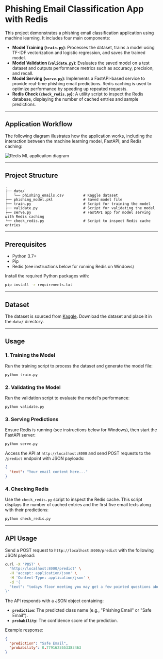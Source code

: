 # Phishing Email Classification App with Redis

This project demonstrates a phishing email classification application using machine learning. It includes four main components:

- **Model Training (`train.py`)**: Processes the dataset, trains a model using TF-IDF vectorization and logistic regression, and saves the trained model.
- **Model Validation (`validate.py`)**: Evaluates the saved model on a test dataset and outputs performance metrics such as accuracy, precision, and recall.
- **Model Serving (`serve.py`)**: Implements a FastAPI-based service to provide real-time phishing email predictions. Redis caching is used to optimize performance by speeding up repeated requests.
- **Redis Check (`check_redis.py`)**: A utility script to inspect the Redis database, displaying the number of cached entries and sample predictions.

---
## Application Workflow
The following diagram illustrates how the application works, including the interaction between the machine learning model, FastAPI, and Redis caching:

![Redis ML applicaiton diagram](image/redisml.svg)


---

## Project Structure

```
.
├── data/
│   └── phishing_emails.csv         # Kaggle dataset 
├── phishing_model.pkl              # Saved model file
├── train.py                        # Script for training the model
├── validate.py                     # Script for validating the model
├── serve.py                        # FastAPI app for model serving with Redis caching
└── check_redis.py                  # Script to inspect Redis cache entries
```

---

## Prerequisites

- Python 3.7+
- Pip
- Redis (see instructions below for running Redis on Windows)

Install the required Python packages with:
```bash
pip install -r requirements.txt
```

---

## Dataset

The dataset is sourced from [Kaggle](https://www.kaggle.com/datasets/subhajournal/phishingemails). Download the dataset and place it in the `data/` directory.

---

## Usage

### 1. Training the Model
Run the training script to process the dataset and generate the model file:
```bash
python train.py
```

### 2. Validating the Model
Run the validation script to evaluate the model's performance:
```bash
python validate.py
```

### 3. Serving Predictions
Ensure Redis is running (see instructions below for Windows), then start the FastAPI server:
```bash
python serve.py
```
Access the API at `http://localhost:8000` and send POST requests to the `/predict` endpoint with JSON payloads:
```json
{
  "text": "Your email content here..."
}
```

### 4. Checking Redis
Use the `check_redis.py` script to inspect the Redis cache. This script displays the number of cached entries and the first five email texts along with their predictions:
```bash
python check_redis.py
```

---


## API Usage

Send a POST request to `http://localhost:8000/predict` with the following JSON payload:
```bash
curl -X 'POST' \
  'http://localhost:8000/predict' \
  -H 'accept: application/json' \
  -H 'Content-Type: application/json' \
  -d '{
  "text": "todays floor meeting you may get a few pointed questions about today article about lays potential severance of $ 80 mm"
}'
```

The API responds with a JSON object containing:
- **`prediction`**: The predicted class name (e.g., "Phishing Email" or "Safe Email").
- **`probability`**: The confidence score of the prediction.

Example response:
```json
{
  "prediction": "Safe Email",
  "probability": 0.7791625553383463
}
```